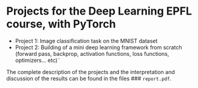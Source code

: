 # Projects for the Deep Learning EPFL course, with PyTorch

- Project 1: Image classification task on the MNIST dataset
- Project 2: Building of a mini deep learning framework from scratch (forward pass, backprop, activation functions, loss functions, optimizers... etc)¨

The complete description of the projects and the interpretation and discussion of the results can be found in the files ### ```report.pdf```.
